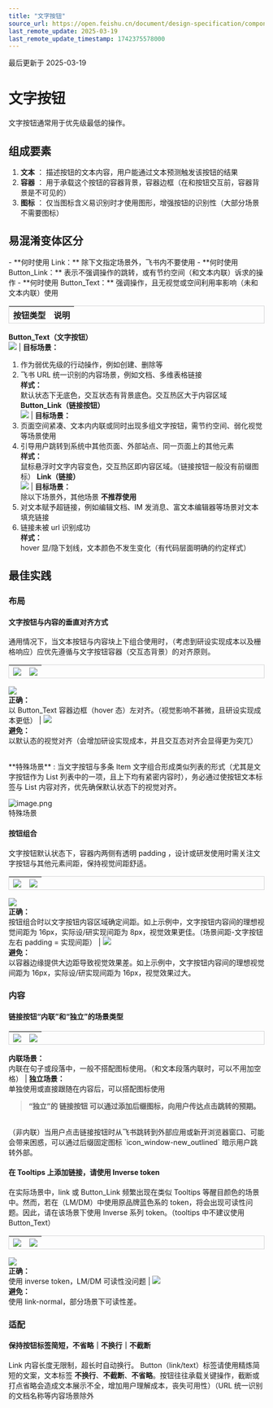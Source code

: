 ```yaml
---
title: "文字按钮"
source_url: https://open.feishu.cn/document/design-specification/component---data-entry/button/button_text
last_remote_update: 2025-03-19
last_remote_update_timestamp: 1742375578000
---
```

最后更新于 2025-03-19

# 文字按钮
文字按钮通常用于优先级最低的操作。

## 组成要素

1. **文本** ： 描述按钮的文本内容，用户能通过文本预测触发该按钮的结果
1. **容器** ： 用于承载这个按钮的容器背景，容器边框（在和按钮交互前，容器背景是不可见的）
1. **图标** ： 仅当图标含义易识别时才使用图形，增强按钮的识别性（大部分场景不需要图标）

## 易混淆变体区分
<md-alert>
- **何时使用 Link：** 除下文指定场景外，飞书内不要使用
- **何时使用 Button_Link：** 表示不强调操作的跳转，或有节约空间（和文本内联）诉求的操作
- **何时使用 Button_Text：** 强调操作，且无视觉或空间利用率影响（未和文本内联）使用

<!DOCTYPE html>
<html>
<head>
    <style>
        table {
            border-collapse: separate;
            border-spacing: 0;
            border: 1px solid #D5D5D6;
        }

td {
            border: 1px solid #EAEAEA;
            padding: 0px;
        }
    </style>
</head>
</html>

按钮类型 | 说明
--- | ---
**Button_Text（文字按钮）**  
![](https://sf3-cn.feishucdn.com/obj/open-platform-opendoc/15b787ae535131e9d0a75dd3c8e2cffc_zWvA4iFyij.png?height=630&lazyload=true&width=1280) | **目标场景：**  
1. 作为弱优先级的行动操作，例如创建、删除等  
1. 飞书 URL 统一识别的内容场景，例如文档、多维表格链接  
**样式：**  
默认状态下无底色，交互状态有背景底色。交互热区大于内容区域
**Button_Link（链接按钮）**  
![](https://sf3-cn.feishucdn.com/obj/open-platform-opendoc/f62ab1b2513f0b1d25a163cf35625ba3_nx7NxMIs4L.png?height=630&lazyload=true&width=1280) | **目标场景：**  
1. 页面空间紧凑、文本内内联或同时出现多组文字按钮，需节约空间、弱化视觉等场景使用  
1. 引导用户跳转到系统中其他页面、外部站点、同一页面上的其他元素  
**样式：**  
鼠标悬浮时文字内容变色，交互热区即内容区域。（链接按钮一般没有前缀图标）
****Link（链接）****  
![](https://sf3-cn.feishucdn.com/obj/open-platform-opendoc/4c702bc2bfc80a0989d813323a835e16_AEdxmEiMqI.png?height=630&lazyload=true&width=1280) | **目标场景：**   
除以下场景外，其他场景 **不推荐使用**  
1. 对文本赋予超链接，例如编辑文档、IM 发消息、富文本编辑器等场景对文本填充链接  
1. 链接未被 url 识别成功  
**样式：**  
hover 显/隐下划线，文本颜色不发生变化（有代码层面明确的约定样式）

## 最佳实践

### 布局

#### 文字按钮与内容的垂直对齐方式
通用情况下，当文本按钮与内容块上下组合使用时，（考虑到研设实现成本以及栅格响应）应优先遵循与文字按钮容器（交互态背景）的对齐原则。

![](https://sf3-cn.feishucdn.com/obj/open-platform-opendoc/2974e29e890a238b0cc1e6c7a25579ab_F9tzvFoTOP.png?height=1686&lazyload=true&width=2560) | ![](https://sf3-cn.feishucdn.com/obj/open-platform-opendoc/b13d73c6d8fac88e8cebb79b8768e96a_BlIW6ONgqD.png?height=1686&lazyload=true&width=2560)
--- | ---
![](https://sf3-cn.feishucdn.com/obj/open-platform-opendoc/f280964f6dabb16bf6ea6801799276a3_3hYp5rFRao.png?height=20&lazyload=true&width=800)  
**正确：**   
以 Button_Text 容器边框（hover 态）左对齐。（视觉影响不甚微，且研设实现成本更低） | ![](https://sf3-cn.feishucdn.com/obj/open-platform-opendoc/5d576ae0cad45457a2c92e8b32194543_EWbyDet7Zc.png?height=20&lazyload=true&width=800)  
**避免：**   
以默认态的视觉对齐（会增加研设实现成本，并且交互态对齐会显得更为突兀）

<br>  
**特殊场景** : 当文字按钮与多条 Item 文字组合形成类似列表的形式（尤其是文字按钮作为 List 列表中的一项，且上下均有紧密内容时），务必通过使按钮文本标签与 List 内容对齐，优先确保默认状态下的视觉对齐。

![image.png](https://sf3-cn.feishucdn.com/obj/open-platform-opendoc/4f1bcf4ea2affeb51d9c294bff851c1c_ZB6KLg7PLS.png?height=1200&lazyload=true&width=2560)  
特殊场景

#### 按钮组合

文字按钮默认状态下，容器内两侧有透明 padding ，设计或研发使用时需关注文字按钮与其他元素间距，保持视觉间距舒适。

![](https://sf3-cn.feishucdn.com/obj/open-platform-opendoc/40849defb20f84710800aca7c9006560_mJZcPUrmKr.png?height=630&lazyload=true&width=1280) | ![](https://sf3-cn.feishucdn.com/obj/open-platform-opendoc/deb5b8306fdcc1493fb6320bec7fa616_uv1JalgAzH.png?height=630&lazyload=true&width=1280)
--- | ---
![](https://sf3-cn.feishucdn.com/obj/open-platform-opendoc/f280964f6dabb16bf6ea6801799276a3_3hYp5rFRao.png?height=20&lazyload=true&width=800)  
**正确：**   
按钮组合时以文字按钮内容区域确定间距。如上示例中，文字按钮内容间的理想视觉间距为 16px，实际设/研实现间距为 8px，视觉效果更佳。（场景间距-文字按钮左右 padding = 实现间距） | ![](https://sf3-cn.feishucdn.com/obj/open-platform-opendoc/5d576ae0cad45457a2c92e8b32194543_EWbyDet7Zc.png?height=20&lazyload=true&width=800)  
**避免：**   
以容器边缘提供大边距导致视觉效果差。如上示例中，文字按钮内容间的理想视觉间距为 16px，实际设/研实现间距为 16px，视觉效果过大。

### 内容

#### 链接按钮“内联”和“独立”的场景类型

![](https://sf3-cn.feishucdn.com/obj/open-platform-opendoc/b2791a7f3e83c6b71b8b5e0286fca6c7_ZG9lIZvBic.png?height=630&lazyload=true&width=1280) | ![](https://sf3-cn.feishucdn.com/obj/open-platform-opendoc/391ab03caffd7218ff538a29f1ac5108_4iBN1QPyNa.png?height=630&lazyload=true&width=1280)
--- | ---
**内联场景：**   
内联在句子或段落中，一般不搭配图标使用。（和文本段落内联时，可以不用加空格） | **独立场景：**   
单独使用或直接跟随在内容后，可以搭配图标使用

> **“独立”的 链接按钮 可以通过添加后缀图标，向用户传达点击跳转的预期。**

<br>
（非内联）当用户点击链接按钮时从飞书跳转到外部应用或新开浏览器窗口、可能会带来困惑，可以通过后缀固定图标 `icon_window-new_outlined` 暗示用户跳转外部。

#### 在 Tooltips 上添加链接，请使用 Inverse token

在实际场景中，link 或 Button_Link 频繁出现在类似 Tooltips 等醒目颜色的场景中。然而，若在（LM/DM）中使用原品牌蓝色系的 token，将会出现可读性问题。因此，请在该场景下使用 Inverse 系列 token。（tooltips 中不建议使用 Button_Text）

![](https://sf3-cn.feishucdn.com/obj/open-platform-opendoc/2df4ba05b469e2873a50b5b769354dcf_m6cxb8qxin.png?height=888&lazyload=true&width=1680) | ![](https://sf3-cn.feishucdn.com/obj/open-platform-opendoc/d6639c73a726439ca4f064049ccd9436_3TASMJp86F.png?height=888&lazyload=true&width=1680)
--- | ---
![](https://sf3-cn.feishucdn.com/obj/open-platform-opendoc/f280964f6dabb16bf6ea6801799276a3_3hYp5rFRao.png?height=20&lazyload=true&width=800)  
**正确：**   
使用 inverse token，LM/DM 可读性没问题 | ![](https://sf3-cn.feishucdn.com/obj/open-platform-opendoc/5d576ae0cad45457a2c92e8b32194543_EWbyDet7Zc.png?height=20&lazyload=true&width=800)  
**避免：**   
使用 link-normal，部分场景下可读性差。

### 适配

#### 保持按钮标签简短，不省略｜不换行｜不截断

Link 内容长度无限制，超长时自动换行。
Button（link/text）标签请使用精炼简短的文案，文本标签 **不换行**、**不截断**、**不省略**。按钮往往承载关键操作，截断或打点省略会造成文本展示不全，增加用户理解成本，丧失可用性）（URL 统一识别的文档名称等内容场景除外
